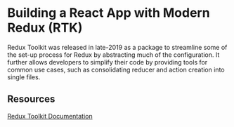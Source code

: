# Building a React App with Modern Redux (RTK)

Redux Toolkit was released in late-2019 as a package to streamline some of the set-up process for Redux by abstracting much of the configuration. It further allows developers to simplify their code by providing tools for common use cases, such as consolidating reducer and action creation into single files.

## Resources
[Redux Toolkit Documentation](https://redux-toolkit.js.org/introduction/getting-started)